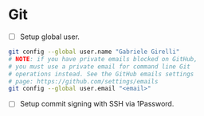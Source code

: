 # Git

- [ ] Setup global user.

```bash
git config --global user.name "Gabriele Girelli"
# NOTE: if you have private emails blocked on GitHub,
# you must use a private email for command line Git
# operations instead. See the GitHub emails settings
# page: https://github.com/settings/emails
git config --global user.email "<email>"
```
- [ ] Setup commit signing with SSH via 1Password.
